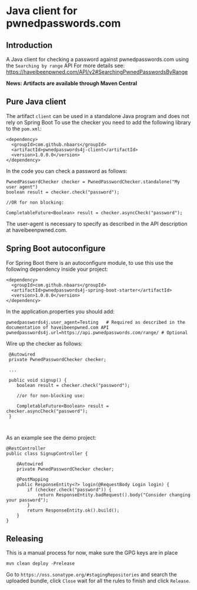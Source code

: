 # Java client for pwnedpasswords.com

## Introduction

A Java client for checking a password against pwnedpasswords.com using the `Searching by range` API
For more details see: https://haveibeenpwned.com/API/v2#SearchingPwnedPasswordsByRange

__News: Artifacts are available through Maven Central__

## Pure Java client

The artifact `client` can be used in a standalone Java program and does not rely on Spring Boot
To use the checker you need to add the following library to the `pom.xml`:

```
<dependency>
  <groupId>com.github.nbaars</groupId>
  <artifactId>pwnedpasswords4j-client</artifactId>
  <version>1.0.0.0</version>
</dependency>

```

In the code you can check a password as follows:

```
PwnedPasswordChecker checker = PwnedPasswordChecker.standalone("My user agent")
boolean result = checker.check("password");

//OR for non blocking:

CompletableFuture<Boolean> result = checker.asyncCheck("password");
```

The user-agent is necessary to specify as described in the API description at haveibeenpwned.com.

## Spring Boot autoconfigure

For Spring Boot there is an autoconfigure module, to use this use the following dependency inside your project:

```
<dependency>
  <groupId>com.github.nbaars</groupId>
  <artifactId>pwnedpasswords4j-spring-boot-starter</artifactId>
  <version>1.0.0.0</version>
</dependency>
``` 

In the application.properties you should add:

```
pwnedpasswords4j.user_agent=Testing   # Required as described in the documentation of haveibeenpwned.com API
pwnedpasswords4j.url=https://api.pwnedpasswords.com/range/ # Optional
```

Wire up the checker as follows: 

```
 @Autowired
 private PwnedPasswordChecker checker;
 
 ...
 
 public void signup() {
    boolean result = checker.check("password");
    
    //or for non-blocking use:
    
    CompletableFuture<Boolean> result = checker.asyncCheck("password");
 }
 
    
```

As an example see the demo project:

```
@RestController
public class SignupController {

    @Autowired
    private PwnedPasswordChecker checker;

    @PostMapping
    public ResponseEntity<?> login(@RequestBody Login login) {
        if (checker.check("password")) {
            return ResponseEntity.badRequest().body("Consider changing your password");
        }
        return ResponseEntity.ok().build();
    }
}
```


## Releasing 

This is a manual process for now, make sure the GPG keys are in place

```
mvn clean deploy -Prelease
```

Go to `https://oss.sonatype.org/#stagingRepositories` and search the uploaded bundle, click `Close` wait for 
all the rules to finish and click `Release`.
